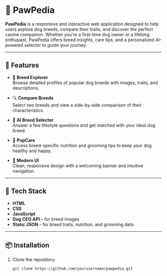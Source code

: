 # 🐾 PawPedia

**PawPedia** is a responsive and interactive web application designed to help users explore dog breeds, compare their traits, and discover the perfect canine companion. Whether you're a first-time dog owner or a lifelong enthusiast, PawPedia offers breed insights, care tips, and a personalized AI-powered selector to guide your journey.

---

## 🚀 Features

- 🐶 **Breed Explorer**  
  Browse detailed profiles of popular dog breeds with images, traits, and descriptions.

- 🔍 **Compare Breeds**  
  Select two breeds and view a side-by-side comparison of their characteristics.

- 🤖 **AI Breed Selector**  
  Answer a few lifestyle questions and get matched with your ideal dog breed.

- 🧼 **PupCare**  
  Access breed-specific nutrition and grooming tips to keep your dog healthy and happy.

- 🎨 **Modern UI**  
  Clean, responsive design with a welcoming banner and intuitive navigation.

---

## 🧰 Tech Stack

- **HTML**  
- **CSS**  
- **JavaScript**  
- **Dog CEO API** – for breed images  
- **Static JSON** – for breed traits, nutrition, and grooming data

---

## 📦 Installation

1. Clone the repository:
   ```bash
   git clone https://github.com/yourusername/pawpedia.git
